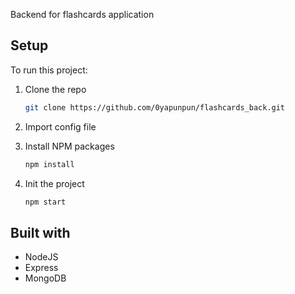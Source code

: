 Backend for flashcards application

## Setup
To run this project: 

1. Clone the repo
   ```sh
   git clone https://github.com/0yapunpun/flashcards_back.git
   ```
2. Import config file 
 
3. Install NPM packages
   ```sh
   npm install
   ```
4. Init the project
   ```sh
   npm start
   ```
   
## Built with 
- NodeJS
- Express
- MongoDB    

